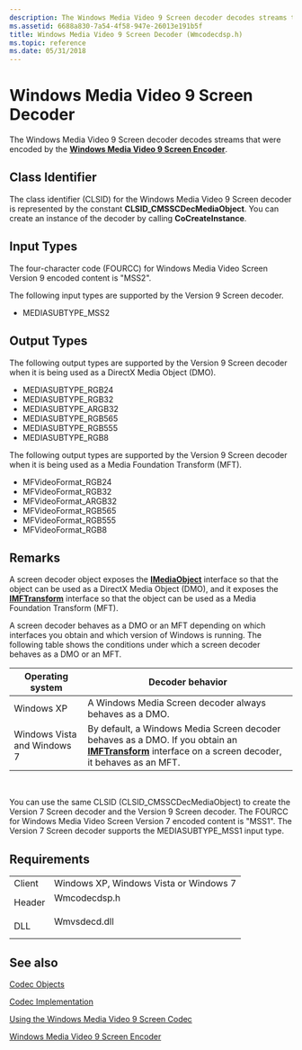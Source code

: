 ```yaml
---
description: The Windows Media Video 9 Screen decoder decodes streams that were encoded by the Windows Media Video 9 Screen Encoder.
ms.assetid: 6688a830-7a54-4f58-947e-26013e191b5f
title: Windows Media Video 9 Screen Decoder (Wmcodecdsp.h)
ms.topic: reference
ms.date: 05/31/2018
---
```


# Windows Media Video 9 Screen Decoder

The Windows Media Video 9 Screen decoder decodes streams that were encoded by the [**Windows Media Video 9 Screen Encoder**](windowsmediavideo9screenencoder.md).

## Class Identifier

The class identifier (CLSID) for the Windows Media Video 9 Screen decoder is represented by the constant **CLSID\_CMSSCDecMediaObject**. You can create an instance of the decoder by calling **CoCreateInstance**.

## Input Types

The four-character code (FOURCC) for Windows Media Video Screen Version 9 encoded content is "MSS2".

The following input types are supported by the Version 9 Screen decoder.

-   MEDIASUBTYPE\_MSS2

## Output Types

The following output types are supported by the Version 9 Screen decoder when it is being used as a DirectX Media Object (DMO).

-   MEDIASUBTYPE\_RGB24
-   MEDIASUBTYPE\_RGB32
-   MEDIASUBTYPE\_ARGB32
-   MEDIASUBTYPE\_RGB565
-   MEDIASUBTYPE\_RGB555
-   MEDIASUBTYPE\_RGB8

The following output types are supported by the Version 9 Screen decoder when it is being used as a Media Foundation Transform (MFT).

-   MFVideoFormat\_RGB24
-   MFVideoFormat\_RGB32
-   MFVideoFormat\_ARGB32
-   MFVideoFormat\_RGB565
-   MFVideoFormat\_RGB555
-   MFVideoFormat\_RGB8

## Remarks

A screen decoder object exposes the [**IMediaObject**](/previous-versions/windows/desktop/api/mediaobj/nn-mediaobj-imediaobject) interface so that the object can be used as a DirectX Media Object (DMO), and it exposes the [**IMFTransform**](/windows/desktop/api/mftransform/nn-mftransform-imftransform) interface so that the object can be used as a Media Foundation Transform (MFT).

A screen decoder behaves as a DMO or an MFT depending on which interfaces you obtain and which version of Windows is running. The following table shows the conditions under which a screen decoder behaves as a DMO or an MFT.



| Operating system            | Decoder behavior                                                                                                                                                        |
|-----------------------------|-------------------------------------------------------------------------------------------------------------------------------------------------------------------------|
| Windows XP                  | A Windows Media Screen decoder always behaves as a DMO.                                                                                                                 |
| Windows Vista and Windows 7 | By default, a Windows Media Screen decoder behaves as a DMO. If you obtain an [**IMFTransform**](/windows/desktop/api/mftransform/nn-mftransform-imftransform) interface on a screen decoder, it behaves as an MFT. |



 

You can use the same CLSID (CLSID\_CMSSCDecMediaObject) to create the Version 7 Screen decoder and the Version 9 Screen decoder. The FOURCC for Windows Media Video Screen Version 7 encoded content is "MSS1". The Version 7 Screen decoder supports the MEDIASUBTYPE\_MSS1 input type.

## Requirements



|                   |                                                                                         |
|-------------------|-----------------------------------------------------------------------------------------|
| Client<br/> | Windows XP, Windows Vista or Windows 7<br/>                                       |
| Header<br/> | <dl> <dt>Wmcodecdsp.h</dt> </dl> |
| DLL<br/>    | <dl> <dt>Wmvsdecd.dll</dt> </dl> |



## See also

<dl> <dt>

[Codec Objects](codecobjects.md)
</dt> <dt>

[Codec Implementation](codecimplementation.md)
</dt> <dt>

[Using the Windows Media Video 9 Screen Codec](usingthewindowsmediavideo9screencodec.md)
</dt> <dt>

[Windows Media Video 9 Screen Encoder](windowsmediavideo9screenencoder.md)
</dt> </dl>

 

 
